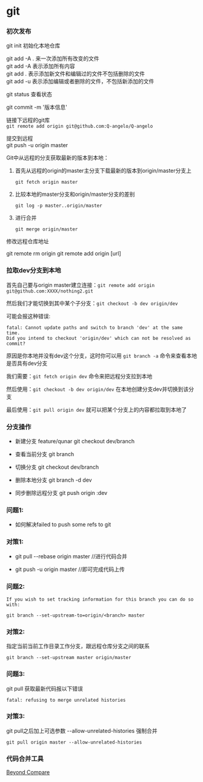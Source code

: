 # git

### 初次发布

git init 初始化本地仓库  

git add -A . 	来一次添加所有改变的文件  
git add -A 		表示添加所有内容  
git add . 		表示添加新文件和编辑过的文件不包括删除的文件  
git add -u 表示添加编辑或者删除的文件，不包括新添加的文件  

git status 查看状态  

git commit -m '版本信息'  

链接下远程的git库  
```git remote add origin git@github.com:Q-angelo/Q-angelo```  

提交到远程  
git push -u origin master

Git中从远程的分支获取最新的版本到本地：  
1. 首先从远程的origin的master主分支下载最新的版本到origin/master分支上  

	```git fetch origin master```
	
2. 比较本地的master分支和origin/master分支的差别  

	```git log -p master..origin/master```
	
3. 进行合并  

	```git merge origin/master```
	
修改远程仓库地址

git remote rm origin
git remote add origin [url]
### 拉取dev分支到本地

首先自己要与origin master建立连接：```git remote add origin git@github.com:XXXX/nothing2.git```  

然后我们才能切换到其中某个子分支：```git checkout -b dev origin/dev```  

可能会报这种错误:
```
fatal: Cannot update paths and switch to branch 'dev' at the same time.
Did you intend to checkout 'origin/dev' which can not be resolved as commit?
 ```
原因是你本地并没有dev这个分支，这时你可以用 ```git branch -a``` 命令来查看本地是否具有dev分支

我们需要：```git fetch origin dev``` 命令来把远程分支拉到本地

然后使用：```git checkout -b dev origin/dev``` 在本地创建分支dev并切换到该分支

最后使用：```git pull origin dev``` 就可以把某个分支上的内容都拉取到本地了


### 分支操作

* 新建分支 feature/qunar  git checkout dev/branch 

* 查看当前分支 git branch

* 切换分支 git checkout dev/branch

* 删除本地分支 git branch -d dev

* 同步删除远程分支 git push origin :dev

### 问题1:

* 如何解决failed to push some refs to git

### 对策1:
* git pull --rebase origin master //进行代码合并

* git push -u origin master  //即可完成代码上传

### 问题2:

``` If you wish to set tracking information for this branch you can do so with: ```

```	git branch --set-upstream-to=origin/<branch> master ```

### 对策2:

指定当前当前工作目录工作分支，跟远程仓库分支之间的联系

``` git branch --set-upstream master origin/master  ```

### 问题3:

git pull 获取最新代码报以下错误

``` fatal: refusing to merge unrelated histories ```

### 对策3: 

git pull之后加上可选参数 --allow-unrelated-histories 强制合并

``` git pull origin master --allow-unrelated-histories ```

### 代码合并工具

[Beyond Compare](http://www.scootersoftware.com/download.php)
